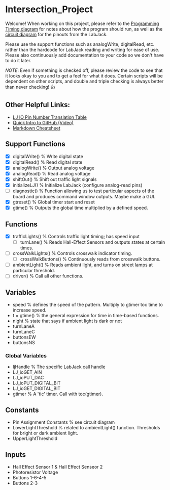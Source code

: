 # Intersection_Project
Welcome! When working on this project, please refer to the [Programming Timing diagram](https://docs.google.com/document/d/1o6afdJ77Zcd1yHTJt-up1C2sTuCTtpHGJqIndX7Ty9w/edit?usp=sharing) for notes about how the program should run, as well as the [circuit diagram](https://github.com/faberc/Intersection_Project/blob/master/Documentation/IntersectionWiringOverview.png) for the pinouts from the LabJack.

Please use the support functions such as analogWrite, digitalRead, etc. rather than the hardcode for LabJack reading and writing for ease of use. Please also continuously add documentation to your code so we don't have to do it later.

*NOTE*: Even if something is checked off, please review the code to see that it looks okay to you and to get a feel for what it does. Certain scripts will be dependent on other scripts, and double and triple checking is always better than never checking! :+1:

Other Helpful Links:
--------------------
- [LJ IO Pin Number Translation Table](https://github.com/faberc/Intersection_Project/blob/master/Documentation/LJ_Pin_Numbers.pdf)
- [Quick Intro to GitHub (Video)](https://youtu.be/EUvmCuPjHD4)
- [Markdown Cheatsheet](https://github.com/faberc/Intersection_Project/blob/master/Documentation/markdown-cheatsheet-online.pdf)

Support Functions
------------------
- [X] digitalWrite()  % Write digital state
- [X] digitalRead()   % Read digital state
- [X] analogWrite()   % Output analog voltage
- [X] analogRead()    % Read analog voltage
- [X] shiftOut()      % Shift out traffic light signals
- [X] initializeLJ()  % Initialize LabJack (configure analog-read pins)
- [ ] diagnostic()    % Function allowing us to test particular aspects of the board and produces command window outputs. Maybe make a GUI.
- [X] gtreset()       % Global timer start and reset
- [X] gtime()         % Outputs the global time multiplied by a defined speed.

Functions
------------------
- [X] trafficLights()  % Controls traffic light timing; has speed input
  - [ ] turnLane()          % Reads Hall-Effect Sensors and outputs states at certain times.
- [ ] crossWalkLights()     % Controls crosswalk indicator timing.
  - [ ] crossWalkButtons()  % Continuously reads from crosswalk buttons.
- [ ] ambientLight()        % Reads ambient light, and turns on street lamps at particular threshold.
- [ ] driver()              % Call all other functions.

Variables
------------------
- speed                   % defines the speed of the pattern. Multiply to gtimer toc time to increase speed. 
- t = gtime()  % the general expression for time in time-based functions.
- night                   % state that says if ambient light is dark or not
- turnLaneA
- turnLaneC
- buttonsEW
- buttonsNS

### Global Variables
- ljHandle              % The specific LabJack call handle
- LJ_ioGET_AIN
- LJ_ioPUT_DAC
- LJ_ioPUT_DIGITAL_BIT
- LJ_ioGET_DIGITAL_BIT
- gtimer                % A 'tic' timer. Call with toc(gtimer).

Constants
------------------
- Pin Assignment Constants  % see circuit diagram
- LowerLightThreshold       % related to ambientLight() function. Thresholds for bright or dark ambient light.
- UpperLightThreshold

Inputs
------------------
- Hall Effect Sensor 1 & Hall Effect Senseor 2
- Photoresistor Voltage
- Buttons 1-6-4-5
- Buttons 2-3
